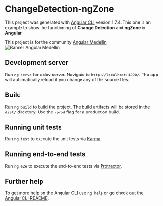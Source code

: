 # ChangeDetection-ngZone

This project was generated with [Angular CLI](https://github.com/angular/angular-cli) version 1.7.4.
This one is an example to show the functioning of **Change Detection** and **ngZone** in **Angular**

This project is for the community [Angular Medellín](https://github.com/angular-medellin/)
![Banner Angular Medellín](https://raw.githubusercontent.com/angular-medellin/meetup/master/assets/images/angular-medellin-banner.png "Angular Medellín")

## Development server

Run `ng serve` for a dev server. Navigate to `http://localhost:4200/`. The app will automatically reload if you change any of the source files.

## Build

Run `ng build` to build the project. The build artifacts will be stored in the `dist/` directory. Use the `-prod` flag for a production build.

## Running unit tests

Run `ng test` to execute the unit tests via [Karma](https://karma-runner.github.io).

## Running end-to-end tests

Run `ng e2e` to execute the end-to-end tests via [Protractor](http://www.protractortest.org/).

## Further help

To get more help on the Angular CLI use `ng help` or go check out the [Angular CLI README](https://github.com/angular/angular-cli/blob/master/README.md).
